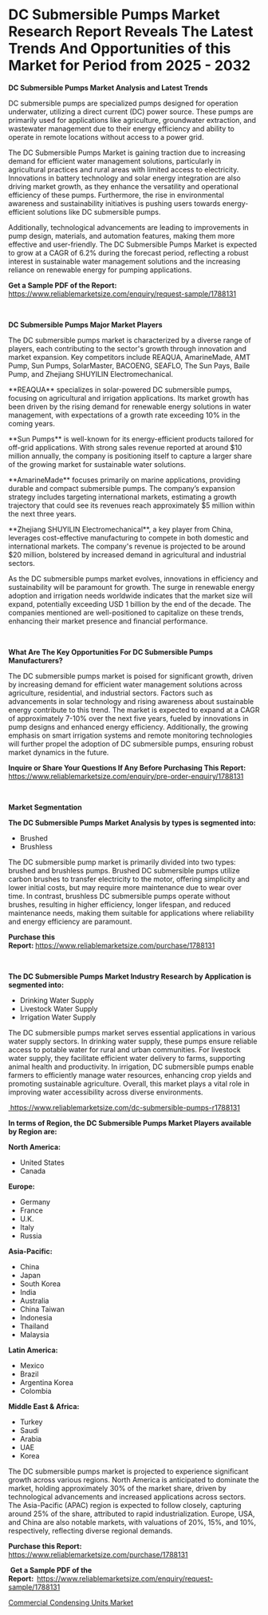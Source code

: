 <p><h1>DC Submersible Pumps Market Research Report Reveals The Latest Trends And Opportunities of this Market for Period from 2025 - 2032</h1></p><p><strong>DC Submersible Pumps Market Analysis and Latest Trends</strong></p>
<p><p>DC submersible pumps are specialized pumps designed for operation underwater, utilizing a direct current (DC) power source. These pumps are primarily used for applications like agriculture, groundwater extraction, and wastewater management due to their energy efficiency and ability to operate in remote locations without access to a power grid.</p><p>The DC Submersible Pumps Market is gaining traction due to increasing demand for efficient water management solutions, particularly in agricultural practices and rural areas with limited access to electricity. Innovations in battery technology and solar energy integration are also driving market growth, as they enhance the versatility and operational efficiency of these pumps. Furthermore, the rise in environmental awareness and sustainability initiatives is pushing users towards energy-efficient solutions like DC submersible pumps.</p><p>Additionally, technological advancements are leading to improvements in pump design, materials, and automation features, making them more effective and user-friendly. The DC Submersible Pumps Market is expected to grow at a CAGR of 6.2% during the forecast period, reflecting a robust interest in sustainable water management solutions and the increasing reliance on renewable energy for pumping applications.</p></p>
<p><strong>Get a Sample PDF of the Report:&nbsp;</strong> <a href="https://www.reliablemarketsize.com/enquiry/request-sample/1788131?utm_campaign=3553&utm_medium=2&utm_source=Github&utm_content=ia&utm_term=11042025&utm_id=dc-submersible-pumps">https://www.reliablemarketsize.com/enquiry/request-sample/1788131</a></p>
<p>&nbsp;</p>
<p><strong>DC Submersible Pumps Major Market Players</strong></p>
<p><p>The DC submersible pumps market is characterized by a diverse range of players, each contributing to the sector's growth through innovation and market expansion. Key competitors include REAQUA, AmarineMade, AMT Pump, Sun Pumps, SolarMaster, BACOENG, SEAFLO, The Sun Pays, Baile Pump, and Zhejiang SHUYILIN Electromechanical.</p><p>**REAQUA** specializes in solar-powered DC submersible pumps, focusing on agricultural and irrigation applications. Its market growth has been driven by the rising demand for renewable energy solutions in water management, with expectations of a growth rate exceeding 10% in the coming years.</p><p>**Sun Pumps** is well-known for its energy-efficient products tailored for off-grid applications. With strong sales revenue reported at around $10 million annually, the company is positioning itself to capture a larger share of the growing market for sustainable water solutions.</p><p>**AmarineMade** focuses primarily on marine applications, providing durable and compact submersible pumps. The company’s expansion strategy includes targeting international markets, estimating a growth trajectory that could see its revenues reach approximately $5 million within the next three years.</p><p>**Zhejiang SHUYILIN Electromechanical**, a key player from China, leverages cost-effective manufacturing to compete in both domestic and international markets. The company's revenue is projected to be around $20 million, bolstered by increased demand in agricultural and industrial sectors.</p><p>As the DC submersible pumps market evolves, innovations in efficiency and sustainability will be paramount for growth. The surge in renewable energy adoption and irrigation needs worldwide indicates that the market size will expand, potentially exceeding USD 1 billion by the end of the decade. The companies mentioned are well-positioned to capitalize on these trends, enhancing their market presence and financial performance.</p></p>
<p>&nbsp;</p>
<p><strong>What Are The Key Opportunities For DC Submersible Pumps Manufacturers?</strong></p>
<p><p>The DC submersible pumps market is poised for significant growth, driven by increasing demand for efficient water management solutions across agriculture, residential, and industrial sectors. Factors such as advancements in solar technology and rising awareness about sustainable energy contribute to this trend. The market is expected to expand at a CAGR of approximately 7-10% over the next five years, fueled by innovations in pump designs and enhanced energy efficiency. Additionally, the growing emphasis on smart irrigation systems and remote monitoring technologies will further propel the adoption of DC submersible pumps, ensuring robust market dynamics in the future.</p></p>
<p><strong>Inquire or Share Your Questions If Any Before Purchasing This Report:</strong> <a href="https://www.reliablemarketsize.com/enquiry/pre-order-enquiry/1788131?utm_campaign=3553&utm_medium=2&utm_source=Github&utm_content=ia&utm_term=11042025&utm_id=dc-submersible-pumps">https://www.reliablemarketsize.com/enquiry/pre-order-enquiry/1788131</a></p>
<p>&nbsp;</p>
<p><strong>Market Segmentation</strong></p>
<p><strong>The DC Submersible Pumps Market Analysis by types is segmented into:</strong></p>
<p><ul><li>Brushed</li><li>Brushless</li></ul></p>
<p><p>The DC submersible pump market is primarily divided into two types: brushed and brushless pumps. Brushed DC submersible pumps utilize carbon brushes to transfer electricity to the motor, offering simplicity and lower initial costs, but may require more maintenance due to wear over time. In contrast, brushless DC submersible pumps operate without brushes, resulting in higher efficiency, longer lifespan, and reduced maintenance needs, making them suitable for applications where reliability and energy efficiency are paramount.</p></p>
<p><strong>Purchase this Report:&nbsp;</strong><a href="https://www.reliablemarketsize.com/purchase/1788131?utm_campaign=3553&utm_medium=2&utm_source=Github&utm_content=ia&utm_term=11042025&utm_id=dc-submersible-pumps">https://www.reliablemarketsize.com/purchase/1788131</a></p>
<p>&nbsp;</p>
<p><strong>The DC Submersible Pumps Market Industry Research by Application is segmented into:</strong></p>
<p><ul><li>Drinking Water Supply</li><li>Livestock Water Supply</li><li>Irrigation Water Supply</li></ul></p>
<p><p>The DC submersible pumps market serves essential applications in various water supply sectors. In drinking water supply, these pumps ensure reliable access to potable water for rural and urban communities. For livestock water supply, they facilitate efficient water delivery to farms, supporting animal health and productivity. In irrigation, DC submersible pumps enable farmers to efficiently manage water resources, enhancing crop yields and promoting sustainable agriculture. Overall, this market plays a vital role in improving water accessibility across diverse environments.</p></p>
<p><a href="https://www.reliablemarketsize.com/dc-submersible-pumps-r1788131?utm_campaign=3553&utm_medium=2&utm_source=Github&utm_content=ia&utm_term=11042025&utm_id=dc-submersible-pumps">&nbsp;https://www.reliablemarketsize.com/dc-submersible-pumps-r1788131</a></p>
<p><strong>In terms of Region, the DC Submersible Pumps Market Players available by Region are:</strong></p>
<p>
    <p> <strong> North America: </strong>
        <ul>
            <li>United States</li>
            <li>Canada</li>
        </ul>
        </p> 
    <p> <strong> Europe: </strong>
        <ul>
            <li>Germany</li>
            <li>France</li>
            <li>U.K.</li>
            <li>Italy</li>
            <li>Russia</li>
        </ul>
        </p> 
    <p> <strong> Asia-Pacific: </strong>
        <ul>
            <li>China</li>
            <li>Japan</li>
            <li>South Korea</li>
            <li>India</li>
            <li>Australia</li>
            <li>China Taiwan</li>
            <li>Indonesia</li>
            <li>Thailand</li>
            <li>Malaysia</li>
        </ul>
        </p> 
    <p> <strong> Latin America: </strong>
        <ul>
            <li>Mexico</li>
            <li>Brazil</li>
            <li>Argentina Korea</li>
            <li>Colombia</li>
        </ul>
        </p> 
    <p> <strong> Middle East & Africa: </strong>
        <ul>
            <li>Turkey</li>
            <li>Saudi</li>
            <li>Arabia</li>
            <li>UAE</li>
            <li>Korea</li>
        </ul>
    </p>
    </p>
<p><p>The DC submersible pumps market is projected to experience significant growth across various regions. North America is anticipated to dominate the market, holding approximately 30% of the market share, driven by technological advancements and increased applications across sectors. The Asia-Pacific (APAC) region is expected to follow closely, capturing around 25% of the share, attributed to rapid industrialization. Europe, USA, and China are also notable markets, with valuations of 20%, 15%, and 10%, respectively, reflecting diverse regional demands.</p></p>
<p><strong>Purchase this Report: </strong><a href="https://www.reliablemarketsize.com/purchase/1788131?utm_campaign=3553&utm_medium=2&utm_source=Github&utm_content=ia&utm_term=11042025&utm_id=dc-submersible-pumps">https://www.reliablemarketsize.com/purchase/1788131</a></p>
<p>&nbsp;<strong>Get a Sample PDF of the Report:&nbsp;&nbsp;</strong><a href="https://www.reliablemarketsize.com/enquiry/request-sample/1788131?utm_campaign=3553&utm_medium=2&utm_source=Github&utm_content=ia&utm_term=11042025&utm_id=dc-submersible-pumps">https://www.reliablemarketsize.com/enquiry/request-sample/1788131</a></p>
<p><strong></strong></p>
<p><p><a href="https://github.com/gaiusmelyna/Market-Research-Report-List-1/blob/main/commercial-condensing-units-market.md?utm_campaign=3553&utm_medium=2&utm_source=Github&utm_content=ia&utm_term=11042025&utm_id=dc-submersible-pumps">Commercial Condensing Units Market</a></p></p>